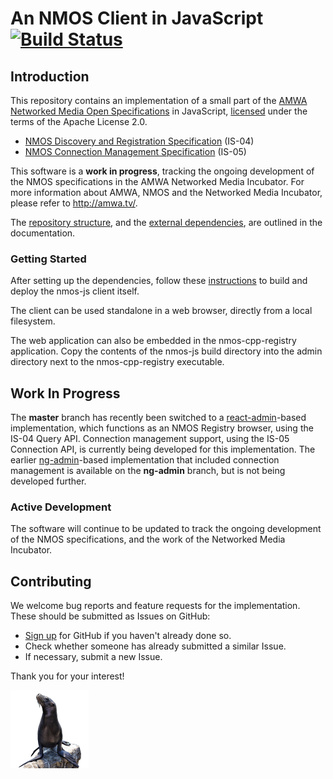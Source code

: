 # An NMOS Client in JavaScript [![Build Status](https://travis-ci.org/sony/nmos-js.svg?branch=master)](https://travis-ci.org/sony/nmos-js)

## Introduction

This repository contains an implementation of a small part of the [AMWA Networked Media Open Specifications](https://github.com/AMWA-TV/nmos) in JavaScript, [licensed](LICENSE) under the terms of the Apache License 2.0.

- [NMOS Discovery and Registration Specification](https://github.com/AMWA-TV/nmos-discovery-registration) (IS-04)
- [NMOS Connection Management Specification](https://github.com/AMWA-TV/nmos-device-connection-management) (IS-05)

This software is a **work in progress**, tracking the ongoing development of the NMOS specifications in the AMWA Networked Media Incubator. For more information about AMWA, NMOS and the Networked Media Incubator, please refer to http://amwa.tv/.

The [repository structure](Documents/Repository-Structure.md), and the [external dependencies](Documents/Dependencies.md), are outlined in the documentation.

### Getting Started

After setting up the dependencies, follow these [instructions](Documents/Getting-Started.md) to build and deploy the nmos-js client itself.

The client can be used standalone in a web browser, directly from a local filesystem.

The web application can also be embedded in the nmos-cpp-registry application. Copy the contents of the nmos-js build directory into the admin directory next to the nmos-cpp-registry executable.

## Work In Progress

The **master** branch has recently been switched to a [react-admin](https://github.com/marmelab/react-admin)-based implementation, which functions as an NMOS Registry browser, using the IS-04 Query API.
Connection management support, using the IS-05 Connection API, is currently being developed for this implementation.
The earlier [ng-admin](https://github.com/marmelab/ng-admin)-based implementation that included connection management is available on the **ng-admin** branch, but is not being developed further.

### Active Development

The software will continue to be updated to track the ongoing development of the NMOS specifications, and the work of the Networked Media Incubator.

## Contributing

We welcome bug reports and feature requests for the implementation. These should be submitted as Issues on GitHub:

- [Sign up](https://github.com/join) for GitHub if you haven't already done so.
- Check whether someone has already submitted a similar Issue.
- If necessary, submit a new Issue.

Thank you for your interest!

![This project was formerly known as sea-lion.](Documents/images/sea-lion.png?raw=true)

